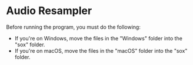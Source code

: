 # Audio Resampler
Before running the program, you must do the following:
- If you're on Windows, move the files in the "Windows" folder into the "sox" folder.
- If you're on macOS, move the files in the "macOS" folder into the "sox" folder.
